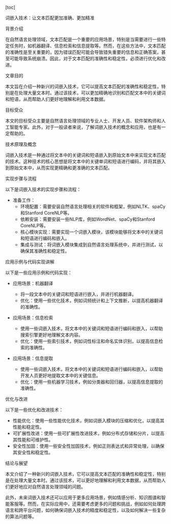 
[toc]                    
                
                
词嵌入技术：让文本匹配更加准确、更加精准

背景介绍

在自然语言处理领域，文本匹配是一个重要的应用场景，特别是当需要进行一些特定任务时，如机器翻译、信息检索和信息提取等。然而，在这些方法中，文本匹配的准确性是至关重要的，因为错误匹配可能会导致错失重要的信息和正确答案，甚至可能导致系统崩溃。因此，对于文本匹配的准确性和稳定性，必须进行优化和改进。

文章目的

本文旨在介绍一种新兴的词嵌入技术，它可以提高文本匹配的准确性和稳定性，特别是在处理大量文本时。通过该技术，可以更加精确地识别和匹配文本中的关键词和短语，从而帮助人们更好地理解和利用文本数据。

目标受众

本文的目标受众主要是自然语言处理领域的专业人士、开发人员、软件架构师和人工智能专家。此外，对于一般读者来说，了解词嵌入技术的概念和应用，也是有一定帮助的。

技术原理及概念

词嵌入技术是一种通过将文本中的关键词和短语嵌入到原始文本中来实现文本匹配的技术。这种技术的核心思想是将文本中的关键单词和短语进行编码，并将其嵌入到原始文本中，从而实现更精确和更准确的文本匹配。

实现步骤与流程

以下是词嵌入技术的实现步骤和流程：

- 准备工作：
   - 环境配置：需要安装自然语言处理相关的软件和框架，例如NLTK、spaCy和Stanford CoreNLP等。
   - 依赖安装：需要安装一些NLP库，例如WordNet、spaCy和Stanford CoreNLP等。
   - 核心模块实现：需要实现一个词嵌入模块，该模块能够将文本中的关键词和短语进行编码和嵌入。
   - 集成与测试：将词嵌入模块集成到自然语言处理系统中，并进行测试，以确保其准确性和稳定性。

应用示例与代码实现讲解

以下是一些应用示例和代码实现：

- 应用场景：机器翻译
   - 将一段文本中的关键词和短语进行嵌入，并进行机器翻译。
   - 优化：使用一些优化技术，例如词频统计和上下文推断，以提高机器翻译的准确性。

- 应用场景：信息检索
   - 使用一些词嵌入技术，将文本中的关键词和短语进行编码和嵌入，以帮助搜索引擎更好地理解文本内容。
   - 优化：使用一些索引技术，例如词性标注和命名实体识别，以提高信息检索的准确性。

- 应用场景：信息提取
   - 使用一些词嵌入技术，将文本中的关键词和短语进行编码和嵌入，以帮助开发人员更好地提取文本中的关键信息。
   - 优化：使用一些机器学习技术，例如分类器和回归器，以提高信息提取的准确性。


优化与改进

以下是一些优化和改进技术：

- 性能优化：使用一些性能优化技术，例如词嵌入模块的压缩和优化，以提高其性能和稳定性。
- 可扩展性改进：使用一些可扩展性改进技术，例如分布式存储和分片，以提高其性能和可维护性。
- 安全性加固：使用一些安全性加固技术，例如正则表达式和异常处理，以确保其安全性和稳定性。

结论与展望

本文介绍了一种新兴的词嵌入技术，它可以提高文本匹配的准确性和稳定性，特别是在处理大量文本时。通过该技术，可以更好地理解和利用文本数据，从而帮助人们更好地应对自然语言处理领域的问题。

此外，未来词嵌入技术还可以应用于更多应用场景，例如情感分析、知识图谱和智能客服等。然而，在实际应用中，还需要考虑更多的问题和挑战，例如如何处理跨语言和跨平台问题，如何确保词嵌入技术的精度和稳定性，以及如何解决一些复杂的算法问题等。

